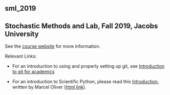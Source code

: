 ## sml_2019 ##

## Stochastic Methods and Lab, Fall 2019, Jacobs University ##

See the [course website](http://math.jacobs-university.de/petrat/teaching/2019_fall_stochastic_methods/) for more information.

Relevant Links:

* For an introduction to using and properly setting up git, see [Introduction to git for academics](https://bitbucket.org/marcel_oliver/git_for_academics/)

* For an introduction to Scientific Python, please read this [Introduction](http://math.jacobs-university.de/oliver/teaching/scipy-intro/scipy-intro.pdf), written by Marcel Oliver ([html link](http://math.jacobs-university.de/oliver/teaching/scipy-intro/scipy-intro/index.html)).

